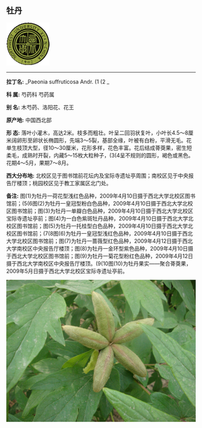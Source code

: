## 牡丹

![西北大学校园网络植物志](JPG/nwu.gif)

---

**拉丁名:**  _Paeonia suffruticosa Andr. (1 (2 _

**科 属:** 芍药科 芍药属

**别 名:** 木芍药、洛阳花、花王

**原产地:** 中国西北部

**形  态:** 落叶小灌木，高达2米。枝多而粗壮。叶呈二回羽状复叶，小叶长4.5～8厘米阔卵形至卵状长椭圆形，先端3～5裂，基部全缘，叶被有白粉，平滑无毛。花单生枝顶大型，径10～30厘米，花形多样，花色丰富。花后结成蓇葖果，密生短柔毛，成熟时开裂，内藏5～15枚大粒种子，(3(4呈不规则的圆形，褐色或黑色。花期4～5月，果期7～8月。

**西大分布地:** 北校区见于图书馆前花坛内及宝际寺遗址亭周围；南校区见于中央报告厅楼顶；桃园校区见于教工家属区北门处。

**备注:** 图(1)为牡丹一荷花型浅红色品种，2009年4月10日摄于西北大学北校区图书馆前；(5(6图(2)为牡丹一皇冠型粉白色品种，2009年4月10日摄于西北大学北校区图书馆前；图(3)为牡丹一单瓣白色品种，2009年4月10日摄于西北大学北校区宝际寺遗址亭前；图(4)为一白色紫斑牡丹品种，2009年4月10日摄于西北大学北校区图书馆前；图(5)为牡丹一托桂型白色品种，2009年4月10日摄于西北大学北校区图书馆前；(7(8图(6)为牡丹一皇冠型浅红色品种，2009年4月10日摄于西北大学北校区图书馆前；图(7)为牡丹一蔷薇型红色品种，2009年4月12日摄于西北大学南校区中央报告厅楼顶；图(8)为牡丹一金环型紫色品种，2009年4月10日摄于西北大学北校区图书馆前；图(9)为牡丹一菊花型粉红色品种，2009年4月12日摄于西北大学南校区中央报告厅楼顶。(9(10图(10)为牡丹果实——聚合蓇葖果，2009年5月日摄于西北大学北校区宝际寺遗址亭前。　　　

![牡丹](JPG/牡丹果实.JPG) 

